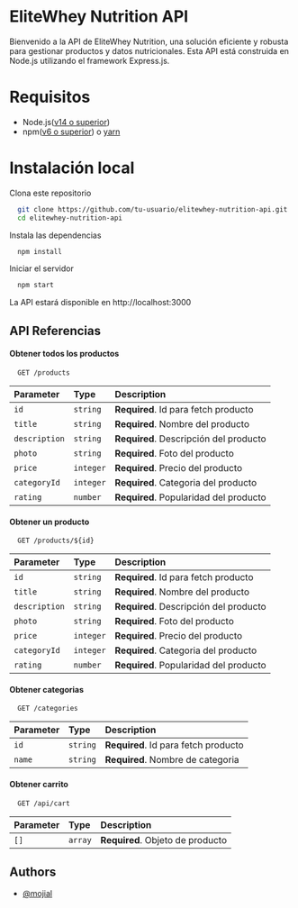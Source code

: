 
# EliteWhey Nutrition API
Bienvenido a la API de EliteWhey Nutrition, una solución eficiente y robusta para gestionar productos y datos nutricionales. Esta API está construida en Node.js utilizando el framework Express.js.

# Requisitos

 - Node.js([v14 o superior](https://nodejs.org/en/download))
 - npm([v6 o superior](https://www.npmjs.com/)) o [yarn](https://yarnpkg.com/)

# Instalación local

Clona este repositorio

```bash
  git clone https://github.com/tu-usuario/elitewhey-nutrition-api.git
  cd elitewhey-nutrition-api

```

Instala las dependencias

```bash
  npm install

```

Iniciar el servidor

```bash
  npm start

```

La API estará disponible en http://localhost:3000

## API Referencias

#### Obtener todos los productos

```http
  GET /products
```

| Parameter | Type     | Description                |
| :-------- | :------- | :------------------------- |
| `id` | `string` | **Required**. Id para fetch producto |
| `title` | `string` | **Required**. Nombre del producto |
| `description` | `string` | **Required**. Descripción del producto |
| `photo` | `string` | **Required**. Foto del producto |
| `price` | `integer` | **Required**. Precio del producto |
| `categoryId` | `integer` | **Required**. Categoria del producto |
| `rating` | `number` | **Required**. Popularidad del producto |

#### Obtener un producto

```http
  GET /products/${id}
```

| Parameter | Type     | Description                       |
| :-------- | :------- | :-------------------------------- |
| `id` | `string` | **Required**. Id para fetch producto |
| `title` | `string` | **Required**. Nombre del producto |
| `description` | `string` | **Required**. Descripción del producto |
| `photo` | `string` | **Required**. Foto del producto |
| `price` | `integer` | **Required**. Precio del producto |
| `categoryId` | `integer` | **Required**. Categoria del producto |
| `rating` | `number` | **Required**. Popularidad del producto |

#### Obtener categorias

```http
  GET /categories
```

| Parameter | Type     | Description                       |
| :-------- | :------- | :-------------------------------- |
| `id`      | `string` | **Required**. Id para fetch producto |
| `name` | `string` | **Required**. Nombre de categoria |

#### Obtener carrito

```http
  GET /api/cart
```

| Parameter | Type     | Description                       |
| :-------- | :------- | :-------------------------------- |
| `[]`      | `array` | **Required**. Objeto de producto |

## Authors

- [@mojial](https://github.com/mojial)

